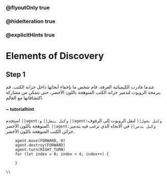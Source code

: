 ### @flyoutOnly true
### @hideIteration true
### @explicitHints true

# Elements of Discovery

## Step 1
عندما غادرت الكيميائية الغرفة، قام شخص ما بإخفاء أبحاثها داخل خزانة الكتب. قم ببرمجة الروبوت لتدمير خزانة الكتب المتوهجة باللون الأخضر، حتى تتمكن من مشاركة اكتشافاتها مع العالم.

#### ~ tutorialhint  
استخدم ``||agent:وكيل ينقل||`` و ``||agent:وكيل يحول||`` لنقل الروبوت إلى الرفوف المتوهجة باللون الأخضر.  ``||agent:وكيل يدمر||`` في الاتجاه الذي ترغب فيه بتدمير خزائن الكتب المتوهجة باللون الأخضر.

```ghost
    agent.move(FORWARD, 0)
    agent.destroy(FORWARD)
    agent.turn(RIGHT_TURN)
    for (let index = 0; index < 4; index++) {
    	
    }
```
```template
\\
```
```package
```
